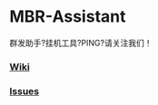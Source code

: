 # MBR-Assistant
 群发助手?挂机工具?PING?请关注我们！
### [Wiki](https://github.com/MBR-Studio/MBR-Assistant/wiki)
### [Issues](https://github.com/MBR-Studio/MBR-Assistant/issues)
